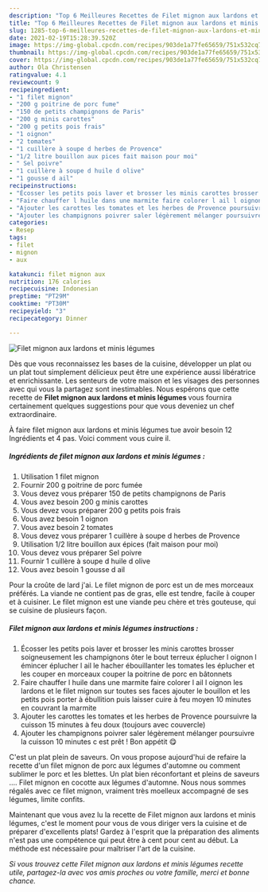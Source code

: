 ```yaml
---
description: "Top 6 Meilleures Recettes de Filet mignon aux lardons et minis légumes"
title: "Top 6 Meilleures Recettes de Filet mignon aux lardons et minis légumes"
slug: 1285-top-6-meilleures-recettes-de-filet-mignon-aux-lardons-et-minis-legumes
date: 2021-02-19T15:28:39.520Z
image: https://img-global.cpcdn.com/recipes/903de1a77fe65659/751x532cq70/filet-mignon-aux-lardons-et-minis-legumes-photo-principale-de-la-recette.jpg
thumbnail: https://img-global.cpcdn.com/recipes/903de1a77fe65659/751x532cq70/filet-mignon-aux-lardons-et-minis-legumes-photo-principale-de-la-recette.jpg
cover: https://img-global.cpcdn.com/recipes/903de1a77fe65659/751x532cq70/filet-mignon-aux-lardons-et-minis-legumes-photo-principale-de-la-recette.jpg
author: Ola Christensen
ratingvalue: 4.1
reviewcount: 9
recipeingredient:
- "1 filet mignon"
- "200 g poitrine de porc fume"
- "150 de petits champignons de Paris"
- "200 g minis carottes"
- "200 g petits pois frais"
- "1 oignon"
- "2 tomates"
- "1 cuillère à soupe d herbes de Provence"
- "1/2 litre bouillon aux pices fait maison pour moi"
- " Sel poivre"
- "1 cuillère à soupe d huile d olive"
- "1 gousse d ail"
recipeinstructions:
- "Écosser les petits pois laver et brosser les minis carottes brosser soigneusement les champignons ôter le bout terreux éplucher l oignon l émincer éplucher l ail le hacher ébouillanter les tomates les éplucher et les couper en morceaux couper la poitrine de porc en bâtonnets"
- "Faire chauffer l huile dans une marmite faire colorer l ail l oignon les lardons et le filet mignon sur toutes ses faces ajouter le bouillon et les petits pois porter à ébullition puis laisser cuire à feu moyen 10 minutes en couvrant la marmite"
- "Ajouter les carottes les tomates et les herbes de Provence poursuivre la cuisson 15 minutes à feu doux (toujours avec couvercle)"
- "Ajouter les champignons poivrer saler légèrement mélanger poursuivre la cuisson 10 minutes c est prêt ! Bon appétit 😋"
categories:
- Resep
tags:
- filet
- mignon
- aux

katakunci: filet mignon aux 
nutrition: 176 calories
recipecuisine: Indonesian
preptime: "PT29M"
cooktime: "PT30M"
recipeyield: "3"
recipecategory: Dinner

---
```



![Filet mignon aux lardons et minis légumes](https://img-global.cpcdn.com/recipes/903de1a77fe65659/751x532cq70/filet-mignon-aux-lardons-et-minis-legumes-photo-principale-de-la-recette.jpg)

Dès que vous reconnaissez les bases de la cuisine, développer un plat ou un plat tout simplement délicieux peut être une expérience aussi libératrice et enrichissante. Les senteurs de votre maison et les visages des personnes avec qui vous la partagez sont inestimables. Nous espérons que cette recette de <strong> Filet mignon aux lardons et minis légumes </strong> vous fournira certainement quelques suggestions pour que vous deveniez un chef extraordinaire.

<!--inarticleads1-->

À faire filet mignon aux lardons et minis légumes tue avoir besoin 12 Ingrédients et 4 pas. Voici comment vous cuire il.

##### Ingrédients de filet mignon aux lardons et minis légumes :

1. Utilisation 1 filet mignon
1. Fournir 200 g poitrine de porc fumée
1. Vous devez vous préparer 150 de petits champignons de Paris
1. Vous avez besoin 200 g minis carottes
1. Vous devez vous préparer 200 g petits pois frais
1. Vous avez besoin 1 oignon
1. Vous avez besoin 2 tomates
1. Vous devez vous préparer 1 cuillère à soupe d herbes de Provence
1. Utilisation 1/2 litre bouillon aux épices (fait maison pour moi)
1. Vous devez vous préparer  Sel poivre
1. Fournir 1 cuillère à soupe d huile d olive
1. Vous avez besoin 1 gousse d ail


Pour la croûte de lard j&#39;ai. Le filet mignon de porc est un de mes morceaux préférés. La viande ne contient pas de gras, elle est tendre, facile à couper et à cuisiner. Le filet mignon est une viande peu chère et très gouteuse, qui se cuisine de plusieurs façon. 

<!--inarticleads2-->

##### Filet mignon aux lardons et minis légumes instructions :

1. Écosser les petits pois laver et brosser les minis carottes brosser soigneusement les champignons ôter le bout terreux éplucher l oignon l émincer éplucher l ail le hacher ébouillanter les tomates les éplucher et les couper en morceaux couper la poitrine de porc en bâtonnets
1. Faire chauffer l huile dans une marmite faire colorer l ail l oignon les lardons et le filet mignon sur toutes ses faces ajouter le bouillon et les petits pois porter à ébullition puis laisser cuire à feu moyen 10 minutes en couvrant la marmite
1. Ajouter les carottes les tomates et les herbes de Provence poursuivre la cuisson 15 minutes à feu doux (toujours avec couvercle)
1. Ajouter les champignons poivrer saler légèrement mélanger poursuivre la cuisson 10 minutes c est prêt ! Bon appétit 😋


C&#39;est un plat plein de saveurs. On vous propose aujourd&#39;hui de refaire la recette d&#39;un filet mignon de porc aux légumes d&#39;automne ou comment sublimer le porc et les blettes. Un plat bien réconfortant et pleins de saveurs …. Filet mignon en cocotte aux légumes d&#39;automne. Nous nous sommes régalés avec ce filet mignon, vraiment très moelleux accompagné de ses légumes, limite confits. 

<!--inarticleads1-->

<p>
Maintenant que vous avez lu la recette de Filet mignon aux lardons et minis légumes, c'est le moment pour vous de vous diriger vers la cuisine et de préparer d'excellents plats! Gardez à l'esprit que la préparation des aliments n'est pas une compétence qui peut être à cent pour cent au début. La méthode est nécessaire pour maîtriser l'art de la cuisine.
</p>

<p>
<i>Si vous trouvez cette Filet mignon aux lardons et minis légumes recette utile, partagez-la avec vos amis proches ou votre famille, merci et bonne chance.</i>
</p>
